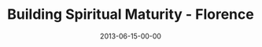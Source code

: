 ---
layout: message
category: message
series: "How to Build People"
title: "Building Spiritual Maturity - Florence"
date: 2013-06-15-00-00
message_id: 795
audio: "http://s3.amazonaws.com/crossroads-media/message/audio/htbp_01_florence.mp3"
audio-duration: "41:05"
description: "Terry Phillips talks about building spiritual maturity."
video: "http://s3.amazonaws.com/crossroads-media/message/video/htbp_01_florence.mp4"
video-duration: "41:11"
video-image: "http://s3.amazonaws.com/crossroads-media/images/htbp_01_still_fl.jpg"
explicit: false
---